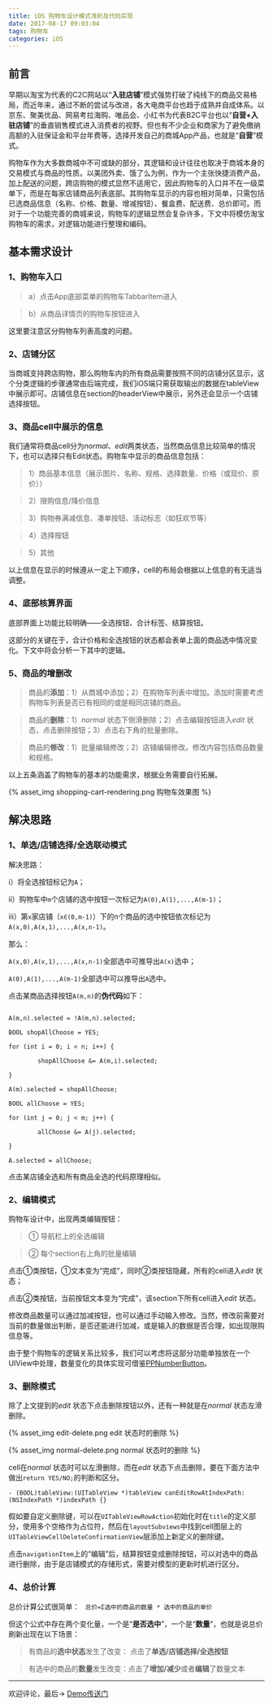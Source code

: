 ```yaml
---
title: iOS 购物车设计模式浅析及代码实现
date: 2017-08-17 09:03:04
tags: 购物车
categories: iOS
---
```


## 前言

早期以淘宝为代表的C2C网站以“**入驻店铺**”模式强势打破了纯线下的商品交易格局，而近年来，通过不断的尝试与改进，各大电商平台也趋于成熟并自成体系。以京东、聚美优品、网易考拉海购、唯品会、小红书为代表B2C平台也以“**自营+入驻店铺**”的垂直销售模式进入消费者的视野。但也有不少企业和商家为了避免缴纳高额的入驻保证金和平台年费等，选择开发自己的商城App产品，也就是“**自营**”模式。

购物车作为大多数商城中不可或缺的部分，其逻辑和设计往往也取决于商城本身的交易模式与商品的性质。以美团外卖、饿了么为例，作为一个主张快捷消费产品，加上配送的问题，跨店购物的模式显然不适用它，因此购物车的入口并不在一级菜单下，而是在每家店铺商品列表底部。其购物车显示的内容也相对简单，只需包括已选商品信息（名称、价格、数量、增减按钮）、餐盒费、配送费、总价即可。而对于一个功能完善的商城来说，购物车的逻辑显然会复杂许多，下文中将模仿淘宝购物车的需求，对逻辑功能进行整理和编码。
<!--more-->


## 基本需求设计

### 1、购物车入口

>a）点击App底部菜单的购物车TabbarItem进入

>b）从商品详情页的购物车按钮进入

这里要注意区分购物车列表高度的问题。

### 2、店铺分区

当商城支持跨店购物，那么购物车内的所有商品需要按照不同的店铺分区显示，这个分类逻辑的步骤通常由后端完成，我们iOS端只需获取输出的数据在tableView中展示即可。店铺信息在section的headerView中展示，另外还会显示一个店铺选择按钮。

### 3、商品cell中展示的信息

我们通常将商品cell分为*normal*、*edit*两类状态，当然商品信息比较简单的情况下，也可以选择只有Edit状态。购物车中显示的商品信息包括：

>1）商品基本信息（展示图片、名称、规格、选择数量、价格（或现价、原价））

>2）限购信息/降价信息

>3）购物券满减信息、凑单按钮、活动标志（如狂欢节等）

>4）选择按钮

>5）其他

以上信息在显示的时候遵从一定上下顺序，cell的布局会根据以上信息的有无适当调整。

### 4、底部核算界面

底部界面上功能比较明确——全选按钮、合计标签、结算按钮。

这部分的关键在于，合计价格和全选按钮的状态都会表单上面的商品选中情况变化。下文中将会分析一下其中的逻辑。

### 5、商品的增删改

>商品的**添加**：1）从商城中添加；2）在购物车列表中增加。添加时需要考虑购物车列表是否已有相同的或是相同店铺的商品。

>商品的**删除**：1）*normal* 状态下侧滑删除；2）点击编辑按钮进入*edit* 状态，点击删除按钮；3）点击右下角的批量删除。

>商品的**修改**：1）批量编辑修改；2）店铺编辑修改。修改内容包括商品数量和规格。

以上五条涵盖了购物车的基本的功能需求，根据业务需要自行拓展。

{% asset_img shopping-cart-rendering.png 购物车效果图 %}

## 解决思路

### 1、单选/店铺选择/全选联动模式

解决思路：

i）将全选按钮标记为`A`；

ii）购物车中`m`个店铺的选中按钮一次标记为`A(0),A(1),...,A(m-1)`；

iii）第`x`家店铺（`x∈(0,m-1)`）下的n个商品的选中按钮依次标记为`A(x,0),A(x,1),...,A(x,n-1)`。

那么：

`A(x,0),A(x,1),...,A(x,n-1)`全部选中可推导出`A(x)`选中；

`A(0),A(1),...,A(m-1)`全部选中可以推导出`A`选中。

点击某商品选择按钮`A(m,n)`的**伪代码**如下：

```

A(m,n).selected = !A(m,n).selected;

BOOL shopAllChoose = YES;

for (int i = 0; i < n; i++) {

        shopAllChoose &= A(m,i).selected;

}

A(m).selected = shopAllChoose;

BOOL allChoose = YES;

for (int j = 0; j < m; j++) {

        allChoose &= A(j).selected;

}

A.selected = allChoose;

```

点击某店铺全选和所有商品全选的代码原理相似。

### 2、编辑模式

购物车设计中，出现两类编辑按钮：

>① 导航栏上的全选编辑

>② 每个section右上角的批量编辑

点击①类按钮，①文本变为“完成”，同时②类按钮隐藏，所有的cell进入*edit* 状态；

点击②类按钮，当前按钮文本变为“完成”，该section下所有cell进入*edit* 状态。

修改商品数量可以通过加减按钮，也可以通过手动输入修改。当然，修改前需要对当前的数量做出判断，是否还能进行加减，或是输入的数据是否合理，如出现限购信息等。

由于整个购物车的逻辑关系比较多，我们可以考虑将这部分功能单独放在一个UIView中处理，数量变化的具体实现可借鉴[PPNumberButton](https://github.com/jkpang/PPNumberButton)。

### 3、删除模式

除了上文提到的*edit* 状态下点击删除按钮以外，还有一种就是在*normal* 状态左滑删除。

{% asset_img edit-delete.png edit 状态时的删除 %}
 
{% asset_img normal-delete.png normal 状态时的删除 %}

cell在*normal* 状态时可以左滑删除，而在*edit* 状态下点击删除，要在下面方法中做出`return YES/NO;`的判断和区分。

```
- (BOOL)tableView:(UITableView *)tableView canEditRowAtIndexPath:(NSIndexPath *)indexPath {}
```
假如要自定义删除键，可以在`UITableViewRowAction`初始化时在`title`的定义部分，使用多个空格作为占位符，然后在`layoutSubviews`中找到cell图层上的`UITableViewCellDeleteConfirmationView`层添加上新定义的删除键。

点击`navigationItem`上的“编辑”后，结算按钮变成删除按钮，可以对选中的商品进行删除，由于是店铺模式的存储形式，需要对模型的更新时机进行区分。

### 4、总价计算

总价计算公式很简单： ` 总价=Σ选中的商品的数量 * 选中的商品的单价`

但这个公式中存在两个变化量，一个是“**是否选中**”，一个是“**数量**”，也就是说总价刷新出现在以下场景：

>有商品的**选中状态**发生了改变： 点击了**单选/店铺选择/全选按钮**

>有选中的商品的**数量**发生改变：点击了**增加/减少**或者**编辑**了数量文本

----------

欢迎评论，最后-> [Demo传送门](https://github.com/fiteen/HTCart)


